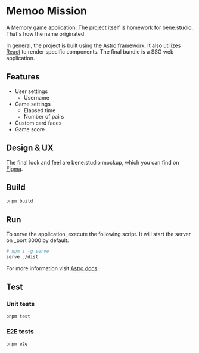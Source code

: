 # Memoo Mission

A [Memory game](https://news.ycombinator.com/) application. The project itself is homework for bene:studio. That's how the name originated.

In general, the project is built using the [Astro framework](https://astro.build/). It also utilizes [React](https://react.dev/) to render specific components. The final bundle is a SSG web application.

## Features

- User settings
  - Username
- Game settings
  - Elapsed time
  - Number of pairs
- Custom card faces
- Game score

## Design & UX

The final look and feel are bene:studio mockup, which you can find on [Figma](https://www.figma.com/design/NUPxzSfmeo0NgNGW680kDI/Memory-Game?node-id=11-82118&t=NBBzNJoLaT8gFQKi-0).

## Build

```sh
pnpm build
```

## Run

To serve the application, execute the following script. It will start the server on \_port 3000 by default.

```sh
# npm i -g serve
serve ./dist
```

For more information visit [Astro docs](https://docs.astro.build/en/guides/integrations-guide/node/).

## Test

### Unit tests

```sh
pnpm test
```

### E2E tests

```sh
pnpm e2e
```
